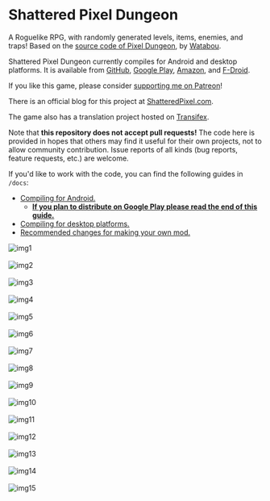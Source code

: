 # Shattered Pixel Dungeon

A Roguelike RPG, with randomly generated levels, items, enemies, and traps! Based on the [source code of Pixel Dungeon](https://github.com/00-Evan/pixel-dungeon-gradle), by [Watabou](https://www.watabou.ru).

Shattered Pixel Dungeon currently compiles for Android and desktop platforms. It is available from [GitHub](https://github.com/00-Evan/shattered-pixel-dungeon/releases), [Google Play](https://play.google.com/store/apps/details?id=com.shatteredpixel.shatteredpixeldungeon), [Amazon](https://www.amazon.com/Shattered-Pixel-Dungeon/dp/B00OH2C21M), and [F-Droid](https://f-droid.org/repository/browse/?fdid=com.shatteredpixel.shatteredpixeldungeon).

If you like this game, please consider [supporting me on Patreon](https://www.patreon.com/ShatteredPixel)!

There is an official blog for this project at [ShatteredPixel.com](http://www.shatteredpixel.com).

The game also has a translation project hosted on [Transifex](https://www.transifex.com/shattered-pixel/shattered-pixel-dungeon/).

Note that **this repository does not accept pull requests!** The code here is provided in hopes that others may find it useful for their own projects, not to allow community contribution. Issue reports of all kinds (bug reports, feature requests, etc.) are welcome.

If you'd like to work with the code, you can find the following guides in `/docs`:
- [Compiling for Android.](docs/getting-started-android.md)
    - **[If you plan to distribute on Google Play please read the end of this guide.](docs/getting-started-android.md#distributing-your-apk)**
- [Compiling for desktop platforms.](docs/getting-started-desktop.md)
- [Recommended changes for making your own mod.](docs/recommended-changes.md)


![img1](./img/capstonePJ_1.png) <br> <br>
![img2](./img/capstonePJ_2.png) <br> <br>
![img3](./img/capstonePJ_3.png) <br> <br>
![img4](./img/capstonePJ_4.png) <br> <br>
![img5](./img/capstonePJ_5.png) <br> <br>
![img6](./img/capstonePJ_6.png) <br> <br>
![img7](./img/capstonePJ_7.png) <br> <br>
![img8](./img/capstonePJ_8.png) <br> <br>
![img9](./img/capstonePJ_9.png) <br> <br>
![img10](./img/capstonePJ_10.png) <br> <br>
![img11](./img/capstonePJ_11.png) <br> <br>
![img12](./img/capstonePJ_12.png) <br> <br>
![img13](./img/capstonePJ_13.png) <br> <br>
![img14](./img/capstonePJ_14.png) <br> <br>
![img15](./img/capstonePJ_15.png) <br> <br>
